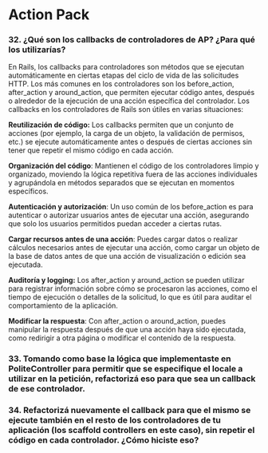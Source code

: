 # Action Pack

### 32. ¿Qué son los callbacks de controladores de AP? ¿Para qué los utilizarías?
En Rails, los callbacks para controladores son métodos que se ejecutan automáticamente en ciertas etapas del ciclo de vida de las solicitudes HTTP. Los más comunes en los controladores son los before_action, after_action y around_action, que permiten ejecutar código antes, después o alrededor de la ejecución de una acción específica del controlador.
Los callbacks en los controladores de Rails son útiles en varias situaciones:

**Reutilización de código:** Los callbacks permiten que un conjunto de acciones (por ejemplo, la carga de un objeto, la validación de permisos, etc.) se ejecute automáticamente antes o después de ciertas acciones sin tener que repetir el mismo código en cada acción.

**Organización del código**: Mantienen el código de los controladores limpio y organizado, moviendo la lógica repetitiva fuera de las acciones individuales y agrupándola en métodos separados que se ejecutan en momentos específicos.

**Autenticación y autorización**: Un uso común de los before_action es para autenticar o autorizar usuarios antes de ejecutar una acción, asegurando que solo los usuarios permitidos puedan acceder a ciertas rutas.

**Cargar recursos antes de una acción**: Puedes cargar datos o realizar cálculos necesarios antes de ejecutar una acción, como cargar un objeto de la base de datos antes de que una acción de visualización o edición sea ejecutada.

**Auditoría y logging:** Los after_action y around_action se pueden utilizar para registrar información sobre cómo se procesaron las acciones, como el tiempo de ejecución o detalles de la solicitud, lo que es útil para auditar el comportamiento de la aplicación.

**Modificar la respuesta**: Con after_action o around_action, puedes manipular la respuesta después de que una acción haya sido ejecutada, como redirigir a otra página o modificar el contenido de la respuesta.
### 33. Tomando como base la lógica que implementaste en PoliteController para permitir que se especifique el locale a utilizar en la petición, refactorizá eso para que sea un callback de ese controlador.
### 34. Refactorizá nuevamente el callback para que el mismo se ejecute también en el resto de los controladores de tu aplicación (los scaffold controllers en este caso), sin repetir el código en cada controlador. ¿Cómo hiciste eso?